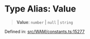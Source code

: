 # Type Alias: Value

> **Value**: `number` \| `null` \| `string`

Defined in: [src/WAM/constants.ts:15277](https://github.com/Fokusdotid/bail/blob/8b525f9ebcc20cb9acd0f880b6ad58976e38b117/src/WAM/constants.ts#L15277)
